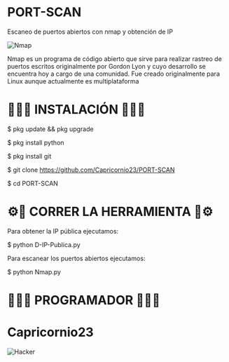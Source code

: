 # PORT-SCAN
Escaneo de puertos abiertos con nmap y obtención de IP


<img src="https://encrypted-tbn0.gstatic.com/images?q=tbn:ANd9GcT3DvBAS2DEJCqkRJFABmpnzToQwT533IQX2t2zx_GHIo0n8T_4siUpNCs&s=10" alt="Nmap"/>

Nmap es un programa de código abierto que sirve para realizar rastreo de puertos escritos originalmente por Gordon Lyon y cuyo desarrollo se encuentra hoy a cargo de una comunidad. Fue creado originalmente para Linux aunque actualmente es multiplataforma

# 👨🏻‍💻 INSTALACIÓN 👨🏻‍💻

$ pkg update && pkg upgrade

$ pkg install python

$ pkg install git

$ git clone https://github.com/Capricornio23/PORT-SCAN

$ cd PORT-SCAN

# ⚙️🔧 CORRER LA HERRAMIENTA 🔧⚙️

Para obtener la IP pública ejecutamos:

$ python D-IP-Publica.py

Para escanear los puertos abiertos ejecutamos:

$ python Nmap.py

# 👨🏻‍💻 PROGRAMADOR 👨🏻‍💻

# Capricornio23

<img src = " https://encrypted-tbn0.gstatic.com/imagesq=tbn:ANd9GcSMV9vXsurj025aygBXgSoulI7CGYojhr5rolZWNYh2Oz0jN_jFHy0efYIr&s=10 " alt = "Hacker" />
